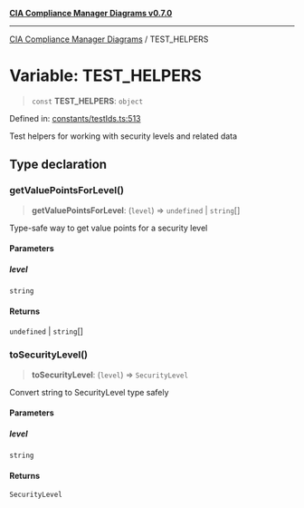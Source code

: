 [**CIA Compliance Manager Diagrams v0.7.0**](../README.md)

***

[CIA Compliance Manager Diagrams](../globals.md) / TEST\_HELPERS

# Variable: TEST\_HELPERS

> `const` **TEST\_HELPERS**: `object`

Defined in: [constants/testIds.ts:513](https://github.com/Hack23/cia-compliance-manager/blob/a904e43458f81faf7066f9da9fc149cc9f6e236d/src/constants/testIds.ts#L513)

Test helpers for working with security levels and related data

## Type declaration

### getValuePointsForLevel()

> **getValuePointsForLevel**: (`level`) => `undefined` \| `string`[]

Type-safe way to get value points for a security level

#### Parameters

##### level

`string`

#### Returns

`undefined` \| `string`[]

### toSecurityLevel()

> **toSecurityLevel**: (`level`) => `SecurityLevel`

Convert string to SecurityLevel type safely

#### Parameters

##### level

`string`

#### Returns

`SecurityLevel`
